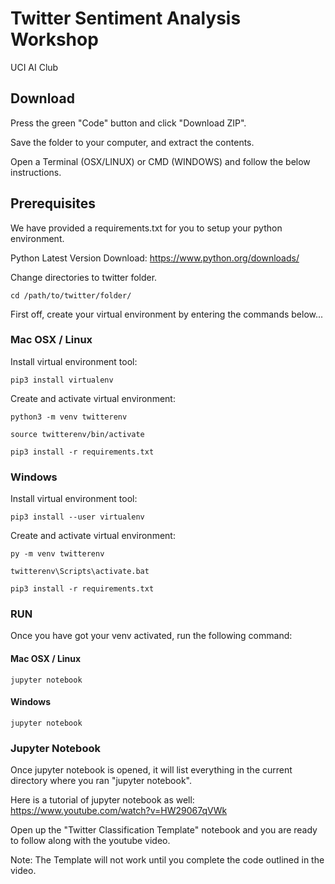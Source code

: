 # Twitter Sentiment Analysis Workshop
UCI AI Club

## Download

Press the green "Code" button and click "Download ZIP".

Save the folder to your computer, and extract the contents.

Open a Terminal (OSX/LINUX) or CMD (WINDOWS) and follow the below instructions.

## Prerequisites

We have provided a requirements.txt for you to setup your python environment.

Python Latest Version Download:
https://www.python.org/downloads/


Change directories to twitter folder.
```
cd /path/to/twitter/folder/
```

First off, create your virtual environment by entering the commands below...

### Mac OSX / Linux

Install virtual environment tool:
```
pip3 install virtualenv
```

Create and activate virtual environment:
```
python3 -m venv twitterenv

source twitterenv/bin/activate

pip3 install -r requirements.txt
```

### Windows

Install virtual environment tool:
```
pip3 install --user virtualenv
```

Create and activate virtual environment:
```
py -m venv twitterenv

twitterenv\Scripts\activate.bat

pip3 install -r requirements.txt
```
### RUN

Once you have got your venv activated, run the following command:

#### Mac OSX / Linux
```
jupyter notebook
```

#### Windows
```
jupyter notebook
```

### Jupyter Notebook

Once jupyter notebook is opened, it will list everything in the current directory where you ran "jupyter notebook". 

Here is a tutorial of jupyter notebook as well: https://www.youtube.com/watch?v=HW29067qVWk

Open up the "Twitter Classification Template" notebook and you are ready to follow along with the youtube video.

Note: The Template will not work until you complete the code outlined in the video.
